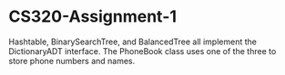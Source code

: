 # CS320-Assignment-1
Hashtable, BinarySearchTree, and BalancedTree all implement the DictionaryADT interface. The PhoneBook class uses one of the three to store phone numbers and names.
